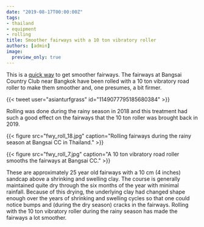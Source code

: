 ```yaml
---
date: "2019-08-17T00:00:00Z"
tags:
- thailand
- equipment
- rolling
title: Smoother fairways with a 10 ton vibratory roller
authors: [admin]
image:
  preview_only: true
---
```


This is a [quick way](https://twitter.com/asianturfgrass/status/1149077795185680384?s=20) to get smoother fairways. The fairways at Bangsai Country Club near Bangkok have been rolled with a 10 ton vibratory road roller to make them smoother and, one presumes, a bit firmer.

{{< tweet user="asianturfgrass" id="1149077795185680384" >}} 

Rolling was done during the rainy season in 2018 and this treatment had such a good effect on the fairways that the 10 ton roller was brought back in 2019.

{{< figure src="fwy_roll_18.jpg" caption="Rolling fairways during the rainy season at Bangsai CC in Thailand." >}}

{{< figure src="fwy_roll_7.jpg" caption="A 10 ton vibratory road roller smooths the fairways at Bangsai CC." >}}

These are approximately 25 year old fairways with a 10 cm (4 inches) sandcap above a shrinking and swelling clay. The course is generally maintained quite dry through the six months of the year with minimal rainfall. Because of this drying, the underlying clay had changed shape enough over the years of shrinking and swelling cycles so that one could notice bumps and (during the dry season) cracks in the fairways. Rolling with the 10 ton vibratory roller during the rainy season has made the fairways a lot smoother.



